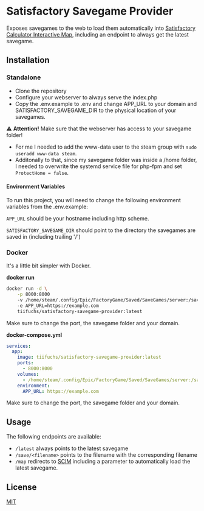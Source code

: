 
# Satisfactory Savegame Provider

Exposes savegames to the web to load them automatically into [Satisfactory Calculator Interactive Map](https://satisfactory-calculator.com/en/interactive-map), including an endpoint to always get the latest savegame.


## Installation


### Standalone

- Clone the repository
- Configure your webserver to always serve the index.php
- Copy the .env.example to .env and change APP_URL to your domain and SATISFACTORY_SAVEGAME_DIR to the physical location of your savegames.

⚠️ **Attention!** Make sure that the webserver has access to your savegame folder!  
- For me I needed to add the www-data user to the steam group with `sudo useradd www-data steam`. 
- Additonally to that, since my savegame folder was inside a /home folder, I needed to overwrite the systemd service file for php-fpm and set `ProtectHome = false`.

#### Environment Variables

To run this project, you will need to change the following environment variables from the .env.example:

`APP_URL` should be your hostname including http scheme.

`SATISFACTORY_SAVEGAME_DIR` should point to the directory the savegames are saved in (including trailing '/')


### Docker

It's a little bit simpler with Docker.

**docker run**
```bash
docker run -d \
    -p 8000:8000
    -v /home/steam/.config/Epic/FactoryGame/Saved/SaveGames/server:/saves
    -e APP_URL=https://example.com
    tiifuchs/satisfactory-savegame-provider:latest
```

Make sure to change the port, the savegame folder and your domain.

**docker-compose.yml**
```yaml
services:
  app:
    image: tiifuchs/satisfactory-savegame-provider:latest
    ports:
      - 8000:8000
    volumes:
      - /home/steam/.config/Epic/FactoryGame/Saved/SaveGames/server:/saves
    environment:
      APP_URL: https://example.com
```

Make sure to change the port, the savegame folder and your domain.


## Usage

The following endpoints are available:

- `/latest` always points to the latest savegame
- `/save/<filename>` points to the filename with the corresponding filename
- `/map` redirects to [SCIM](https://satisfactory-calculator.com/en/interactive-map) including a parameter to automatically load the latest savegame.

## License

[MIT](/LICENSE.md)

